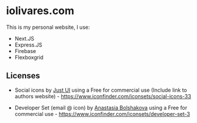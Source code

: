 # iolivares.com

This is my personal website, I use:

- Next.JS
- Express.JS
- Firebase
- Flexboxgrid

## Licenses

- Social icons by [Just UI](https://www.iconfinder.com/justui) using a Free for commercial use (Include link to authors website) - https://www.iconfinder.com/iconsets/social-icons-33

- Developer Set (email @ icon) by [Anastasia Bolshakova](https://www.iconfinder.com/nastu_bol) using a Free for commercial use - https://www.iconfinder.com/iconsets/developer-set-3